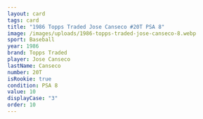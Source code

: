 ```yaml
---
layout: card
tags: card
title: "1986 Topps Traded Jose Canseco #20T PSA 8"
image: /images/uploads/1986-topps-traded-jose-canseco-8.webp
sport: Baseball
year: 1986
brand: Topps Traded
player: Jose Canseco
lastName: Canseco
number: 20T
isRookie: true
condition: PSA 8
value: 10
displayCase: "3"
order: 10
---
```

